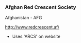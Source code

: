 ### Afghan Red Crescent Society 
Afghanistan - AFG

http://www.redcrescent.af/

- Uses 'ARCS' on website
